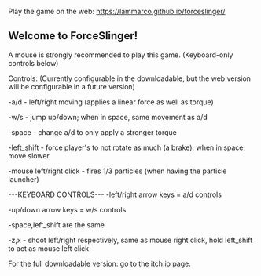Play the game on the web: https://lammarco.github.io/forceslinger/
## Welcome to ForceSlinger!

A mouse is strongly recommended to play this game. (Keyboard-only controls below)

Controls: (Currently configurable in the downloadable, but the web version will be configurable in a future version)

-a/d - left/right moving (applies a linear force as well as torque)

-w/s - jump up/down; when in space, same movement as a/d

-space - change a/d to only apply a stronger torque

-left_shift - force player's to not rotate as much (a brake); when in space, move slower

-mouse left/right click - fires 1/3 particles (when having the particle launcher)


---KEYBOARD CONTROLS---
-left/right arrow keys = a/d controls

-up/down arrow keys = w/s controls

-space,left_shift are the same

-z,x - shoot left/right respectively, same as mouse right click, hold left_shift to act as mouse left click

For the full downloadable version: go to [the itch.io page](https://lammarco.itch.io/forceslinger).
